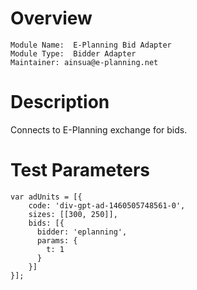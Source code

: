 # Overview

```
Module Name:  E-Planning Bid Adapter
Module Type:  Bidder Adapter
Maintainer: ainsua@e-planning.net
```

# Description

Connects to E-Planning exchange for bids.

# Test Parameters
```
var adUnits = [{
    code: 'div-gpt-ad-1460505748561-0',
    sizes: [[300, 250]],
    bids: [{
      bidder: 'eplanning',
      params: {
        t: 1
      }
    }]
}];
```
